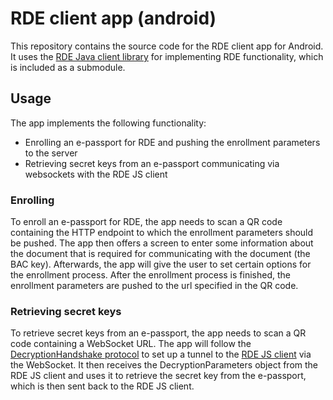# RDE client app (android)

This repository contains the source code for the RDE client app for Android.
It uses the [RDE Java client library](https://github.com/JobDoesburg/rde-java-client) for implementing RDE functionality, which is included as a submodule.

## Usage
The app implements the following functionality:
- Enrolling an e-passport for RDE and pushing the enrollment parameters to the server
- Retrieving secret keys from an e-passport communicating via websockets with the RDE JS client

### Enrolling
To enroll an e-passport for RDE, the app needs to scan a QR code containing the HTTP endpoint to which the enrollment parameters should be pushed.
The app then offers a screen to enter some information about the document that is required for communicating with the document (the BAC key).
Afterwards, the app will give the user to set certain options for the enrollment process.
After the enrollment process is finished, the enrollment parameters are pushed to the url specified in the QR code.

### Retrieving secret keys
To retrieve secret keys from an e-passport, the app needs to scan a QR code containing a WebSocket URL.
The app will follow the [DecryptionHandshake protocol](https://github.com/JobDoesburg/rde-js-client/-/blob/main/src/decryption/handshake-protocol.md) to set up a tunnel to the [RDE JS client](https://github.com/JobDoesburg/rde-js-client) via the WebSocket.
It then receives the DecryptionParameters object from the RDE JS client and uses it to retrieve the secret key from the e-passport, which is then sent back to the RDE JS client.
